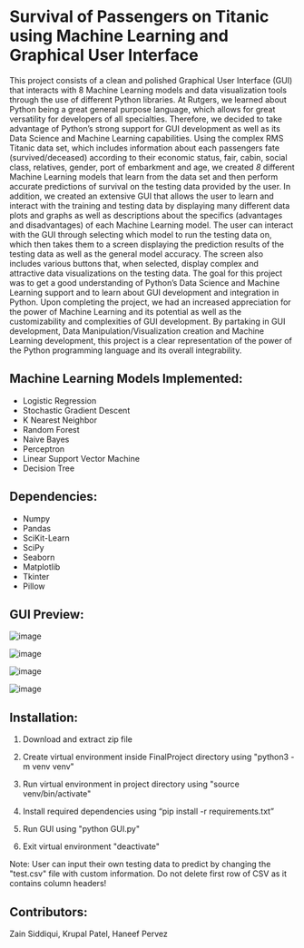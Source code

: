 # Survival of Passengers on Titanic using Machine Learning and Graphical User Interface

This project consists of a clean and polished Graphical User Interface (GUI) that interacts with 8 Machine Learning models and data visualization tools through the use of different Python libraries. At Rutgers, we learned about Python being a great general purpose language, which allows for great versatility for developers of all specialties. Therefore, we decided to take advantage of Python’s strong support for GUI development as well as its Data Science and Machine Learning capabilities. Using the complex RMS Titanic data set, which includes information about each passengers fate (survived/deceased) according to their economic status, fair, cabin, social class, relatives, gender, port of embarkment and age, we created _8_ different Machine Learning models that learn from the data set and then perform accurate predictions of survival on the testing data provided by the user. In addition, we created an extensive GUI that allows the user to learn and interact with the training and testing data by displaying many different data plots and graphs as well as descriptions about the specifics (advantages and disadvantages) of each Machine Learning model. The user can interact with the GUI through selecting which model to run the testing data on, which then takes them to a screen displaying the prediction results of the testing data as well as the general model accuracy. The screen also includes various buttons that, when selected, display complex and attractive data visualizations on the testing data. The goal for this project was to get a good understanding of Python’s Data Science and Machine Learning support and to learn about GUI development and integration in Python. Upon completing the project, we had an increased appreciation for the power of Machine Learning and its potential as well as the customizability and complexities of GUI development. By partaking in GUI development, Data Manipulation/Visualization creation and Machine Learning development, this project is a clear representation of the power of the Python programming language and its overall integrability.

## Machine Learning Models Implemented:
- Logistic Regression
- Stochastic Gradient Descent
- K Nearest Neighbor
- Random Forest
- Naive Bayes
- Perceptron
- Linear Support Vector Machine
- Decision Tree


## Dependencies:
* Numpy
* Pandas
* SciKit-Learn
* SciPy
* Seaborn
* Matplotlib
* Tkinter
* Pillow


## GUI Preview:

![image](https://user-images.githubusercontent.com/39894720/58125916-b66c8700-7bdf-11e9-8e6b-8e9147e4f21d.png)

![image](https://user-images.githubusercontent.com/39894720/58128427-99d34d80-7be5-11e9-83ac-6cfe60096de8.png)

![image](https://user-images.githubusercontent.com/39894720/58125962-ce440b00-7bdf-11e9-9576-6e0bdb5d2659.png)

![image](https://user-images.githubusercontent.com/39894720/58125968-d308bf00-7bdf-11e9-8b76-6c9450c2eaaa.png)



## Installation:
1. Download and extract zip file

2. Create virtual environment inside FinalProject directory using
"python3 -m venv venv"

3. Run virtual environment in project directory using
"source venv/bin/activate"

4. Install required dependencies using
“pip install -r requirements.txt”

5. Run GUI using
"python GUI.py"

6. Exit virtual environment
"deactivate"

Note: User can input their own testing data to predict by changing the "test.csv" file with custom information. Do not delete first row of CSV as it contains column headers!


## Contributors:
Zain Siddiqui, Krupal Patel, Haneef Pervez

